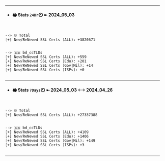 

---
- #### 🖨️ **Stats** `24Hr`⏲️ ➼ 2024_05_03
```console


--> 🌐 Total
[+] New/ReNewed SSL Certs (ALL): +3820671


--> 🇧🇩 bd_ccTLDs
[+] New/ReNewed SSL Certs (ALL): +559
[+] New/ReNewed SSL Certs (Edu): +201
[+] New/ReNewed SSL Certs (Gov|Mil): +14
[+] New/ReNewed SSL Certs (ISPs): +0


```

---
- #### 🖨️ **Stats** `7Days`⏲️ ➼ 2024_05_03 <--> 2024_04_26
```console


--> 🌐 Total
[+] New/ReNewed SSL Certs (ALL): +27337388


--> 🇧🇩 bd_ccTLDs
[+] New/ReNewed SSL Certs (ALL): +4109
[+] New/ReNewed SSL Certs (Edu): +1406
[+] New/ReNewed SSL Certs (Gov|Mil): +149
[+] New/ReNewed SSL Certs (ISPs): +3


```

---

